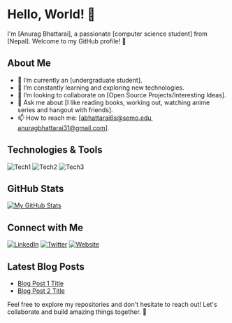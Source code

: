 # Hello, World! 👋

I'm [Anurag Bhattarai], a passionate [computer science student] from [Nepal]. Welcome to my GitHub profile! 🚀

## About Me

- 🔭 I’m currently an [undergraduate student].
- 🌱 I’m constantly learning and exploring new technologies.
- 👯 I’m looking to collaborate on [Open Source Projects/Interesting Ideas].
- 💬 Ask me about [I like reading books, working out, watching anime series and hangout with friends].
- 📫 How to reach me: [abhattarai6s@semo.edu, anuragbhattarai31@gmail.com].

## Technologies & Tools

![Tech1](https://img.shields.io/badge/-Tech1-000?style=flat&logo=tech1&logoColor=white)
![Tech2](https://img.shields.io/badge/-Tech2-000?style=flat&logo=tech2&logoColor=white)
![Tech3](https://img.shields.io/badge/-Tech3-000?style=flat&logo=tech3&logoColor=white)

## GitHub Stats

[![My GitHub Stats](https://github-readme-stats.vercel.app/api?username=YourUsername&count_private=true&show_icons=true&theme=radical)](https://github.com/YourUsername)

## Connect with Me

[![LinkedIn](https://img.shields.io/badge/-LinkedIn-blue?style=flat-square&logo=LinkedIn&logoColor=white)](https://www.linkedin.com/in/yourusername/)
[![Twitter](https://img.shields.io/badge/-Twitter-1DA1F2?style=flat-square&logo=Twitter&logoColor=white)](https://twitter.com/yourusername)
[![Website](https://img.shields.io/badge/-Website-brightgreen?style=flat-square)](https://yourwebsite.com)

## Latest Blog Posts

- [Blog Post 1 Title](https://yourblog.com/post1)
- [Blog Post 2 Title](https://yourblog.com/post2)

Feel free to explore my repositories and don't hesitate to reach out! Let's collaborate and build amazing things together. 🚀
